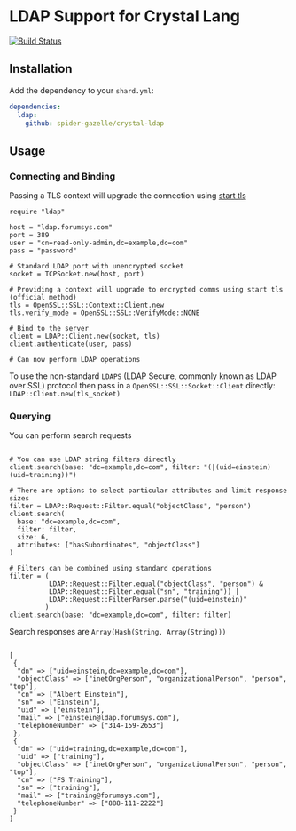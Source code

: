 # LDAP Support for Crystal Lang

[![Build Status](https://travis-ci.com/spider-gazelle/crystal-ldap.svg?branch=master)](https://travis-ci.com/github/spider-gazelle/crystal-ldap)

## Installation

Add the dependency to your `shard.yml`:

   ```yaml
   dependencies:
     ldap:
       github: spider-gazelle/crystal-ldap
   ```

## Usage

### Connecting and Binding

Passing a TLS context will upgrade the connection using [start tls](https://en.wikipedia.org/wiki/Lightweight_Directory_Access_Protocol#StartTLS)

```crystal
require "ldap"

host = "ldap.forumsys.com"
port = 389
user = "cn=read-only-admin,dc=example,dc=com"
pass = "password"

# Standard LDAP port with unencrypted socket
socket = TCPSocket.new(host, port)

# Providing a context will upgrade to encrypted comms using start tls (official method)
tls = OpenSSL::SSL::Context::Client.new
tls.verify_mode = OpenSSL::SSL::VerifyMode::NONE

# Bind to the server
client = LDAP::Client.new(socket, tls)
client.authenticate(user, pass)

# Can now perform LDAP operations
```

To use the non-standard `LDAPS` (LDAP Secure, commonly known as LDAP over SSL) protocol then pass in a `OpenSSL::SSL::Socket::Client` directly: `LDAP::Client.new(tls_socket)`

### Querying

You can perform search requests

```crystal

# You can use LDAP string filters directly
client.search(base: "dc=example,dc=com", filter: "(|(uid=einstein)(uid=training))")

# There are options to select particular attributes and limit response sizes
filter = LDAP::Request::Filter.equal("objectClass", "person")
client.search(
  base: "dc=example,dc=com",
  filter: filter,
  size: 6,
  attributes: ["hasSubordinates", "objectClass"]
)

# Filters can be combined using standard operations
filter = (
          LDAP::Request::Filter.equal("objectClass", "person") &
          LDAP::Request::Filter.equal("sn", "training")) |
          LDAP::Request::FilterParser.parse("(uid=einstein)"
         )
client.search(base: "dc=example,dc=com", filter: filter)

```

Search responses are `Array(Hash(String, Array(String)))`

```crystal

[
 {
  "dn" => ["uid=einstein,dc=example,dc=com"],
  "objectClass" => ["inetOrgPerson", "organizationalPerson", "person", "top"],
  "cn" => ["Albert Einstein"],
  "sn" => ["Einstein"],
  "uid" => ["einstein"],
  "mail" => ["einstein@ldap.forumsys.com"],
  "telephoneNumber" => ["314-159-2653"]
 },
 {
  "dn" => ["uid=training,dc=example,dc=com"],
  "uid" => ["training"],
  "objectClass" => ["inetOrgPerson", "organizationalPerson", "person", "top"],
  "cn" => ["FS Training"],
  "sn" => ["training"],
  "mail" => ["training@forumsys.com"],
  "telephoneNumber" => ["888-111-2222"]
 }
]

```
